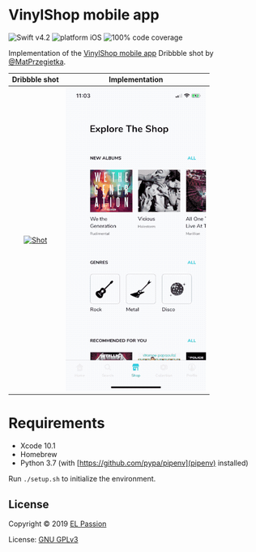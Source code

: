 # VinylShop mobile app

![Swift v4.2](https://img.shields.io/badge/swift-v4.2-orange.svg)
![platform iOS](https://img.shields.io/badge/platform-iOS-blue.svg)
![100% code coverage](https://img.shields.io/badge/covergage-100%25-success.svg)

Implementation of the [VinylShop mobile app](https://dribbble.com/shots/4996346-Vinyl-Shop-mobile-app) Dribbble shot by [@MatPrzegietka](https://dribbble.com/MatPrzegietka).

|Dribbble shot|Implementation|
|:-:|:-:|
|[![Shot](Files/shot.gif)](https://dribbble.com/shots/4996346-Vinyl-Shop-mobile-app)|[![Preview](Files/preview.gif)](https://github.com/elpassion/VinylShop)|

# Requirements

* Xcode 10.1
* Homebrew
* Python 3.7 (with [https://github.com/pypa/pipenv](pipenv) installed)

Run `./setup.sh` to initialize the environment.

## License

Copyright © 2019 [EL Passion](https://www.elpassion.com)

License: [GNU GPLv3](LICENSE)
